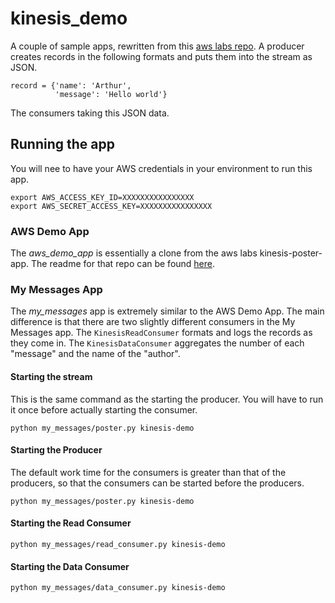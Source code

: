 # kinesis_demo
A couple of sample apps, rewritten from this [aws labs repo](https://github.com/awslabs/kinesis-poster-worker).
A producer creates records in the following formats and puts them into the stream as JSON.
```
record = {'name': 'Arthur',
          'message': 'Hello world'}
```
The consumers taking this JSON data.

## Running the app
You will nee to have your AWS credentials in your environment to run this app.
```
export AWS_ACCESS_KEY_ID=XXXXXXXXXXXXXXXX
export AWS_SECRET_ACCESS_KEY=XXXXXXXXXXXXXXXX
```

### AWS Demo App
The _aws\_demo\_app_ is essentially a clone from the aws labs kinesis-poster-app. The readme for that repo can be found [here](https://github.com/awslabs/kinesis-poster-worker).

### My Messages App
The _my\_messages_ app is extremely similar to the AWS Demo App. The main difference is that there are two slightly different consumers in the My Messages app.
The `KinesisReadConsumer` formats and logs the records as they come in. The `KinesisDataConsumer` aggregates the number of each "message" and the name of the "author".

#### Starting the stream
This is the same command as the starting the producer. You will have to run it once before actually starting the consumer.
```
python my_messages/poster.py kinesis-demo
```
#### Starting the Producer
The default work time for the consumers is greater than that of the producers, so that the consumers can be started before the producers.
```
python my_messages/poster.py kinesis-demo
```
#### Starting the Read Consumer
```
python my_messages/read_consumer.py kinesis-demo
```
#### Starting the Data Consumer
```
python my_messages/data_consumer.py kinesis-demo
```


